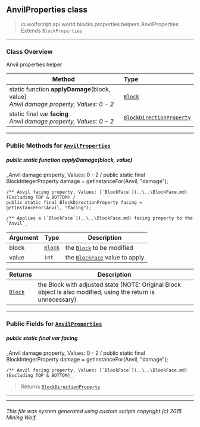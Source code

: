 ## AnvilProperties __class__

>io.wolfscript.api.world.blocks.properties.helpers.AnvilProperties
>Extends `BlockProperties`

---

### Class Overview

Anvil properties helper

Method | Type   
--- | :--- 
static function __applyDamage__(block, value) <br> _Anvil damage property, Values: 0 - 2_ | [`Block`](..\..\Block.md)
static final var __facing__ <br> _Anvil damage property, Values: 0 - 2_ | [`BlockDirectionProperty`](..\BlockDirectionProperty.md)



---


### Public Methods for [`AnvilProperties`](AnvilProperties.md)

##### <a id='applydamage'></a>public static function __applyDamage__(block, value)

_Anvil damage property, Values: 0 - 2 /
    public static final BlockIntegerProperty damage = getInstanceFor(Anvil, "damage");

    /** Anvil facing property, Values: [`BlockFace`](..\..\BlockFace.md) (Excluding TOP & BOTTOM) /
    public static final BlockDirectionProperty facing = getInstanceFor(Anvil, "facing");

    /** Applies a [`BlockFace`](..\..\BlockFace.md) facing property to the `Anvil`_

Argument | Type | Description  
--- | --- | --- 
block | [`Block`](..\..\Block.md) | the [`Block`](..\..\Block.md) to be modified
value | `int` | the [`BlockFace`](..\..\BlockFace.md) value to apply

Returns | Description
--- | --- 
[`Block`](..\..\Block.md) | the Block with adjusted state (NOTE: Original Block object is also modified, using the return is unnecessary)


---

### Public Fields for [`AnvilProperties`](AnvilProperties.md)

##### <a id='facing'></a>public static final var __facing__

_Anvil damage property, Values: 0 - 2 /
    public static final BlockIntegerProperty damage = getInstanceFor(Anvil, "damage");

    /** Anvil facing property, Values: [`BlockFace`](..\..\BlockFace.md) (Excluding TOP & BOTTOM)_

>Returns
>  [`BlockDirectionProperty`](..\BlockDirectionProperty.md)

---
---


###### This file was system generated using custom scripts copyright (c) 2015 Mining Wolf.
	

